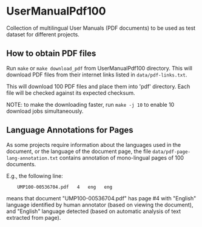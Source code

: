 # UserManualPdf100

Collection of multilingual User Manuals (PDF documents) to be used as test dataset for different projects.

## How to obtain PDF files

Run `make` or `make download_pdf` from UserManualPdf100 directory. This will download PDF files from their internet links listed in `data/pdf-links.txt`.

This will download 100 PDF files and place them into 'pdf' directory. Each file will be checked against its expected checksum.

NOTE: to make the downloading faster, run `make -j 10` to enable 10 download jobs simultaneously.

## Language Annotations for Pages

As some projects require information about the languages used in the document, or the language of the document page, the file `data/pdf-page-lang-annotation.txt` contains 
annotation of mono-lingual pages of 100 documents.

E.g., the following line:

        UMP100-00536704.pdf   4   eng   eng
     
means that document "UMP100-00536704.pdf" has page #4 with "English" language identified by 
human annotator (based on viewing the document), and "English" language detected (based on automatic 
analysis of text extracted from page).

